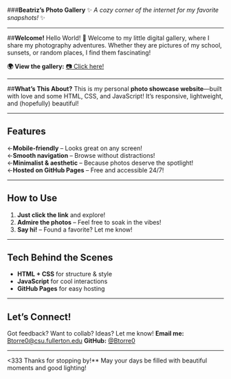 ###**Beatriz’s Photo Gallery**
✨ *A cozy corner of the internet for my favorite snapshots!* ✨  

---

##**Welcome!**
Hello World! 👋 Welcome to my little digital gallery, where I share my photography adventures. Whether they are pictures of my school, sunsets, or random places, I find them fascinating!

**🌍 View the gallery:** [📷 Click here!](https://Btorre0.github.io/photo-gal/)  

---

##**What’s This About?**
This is my personal **photo showcase website**—built with love and some HTML, CSS, and JavaScript! It’s responsive, lightweight, and (hopefully) beautiful!  

---

## **Features**
&larr;**Mobile-friendly** – Looks great on any screen!  
&larr;**Smooth navigation** – Browse without distractions!  
&larr;**Minimalist & aesthetic** – Because photos deserve the spotlight!  
&larr;**Hosted on GitHub Pages** – Free and accessible 24/7!  

---

## **How to Use**
1. **Just click the link** and explore!
2. **Admire the photos** – Feel free to soak in the vibes!
3. **Say hi!** – Found a favorite? Let me know!

---

## **Tech Behind the Scenes**
- **HTML + CSS** for structure & style  
- **JavaScript** for cool interactions  
- **GitHub Pages** for easy hosting  

---

## **Let’s Connect!**
Got feedback? Want to collab? Ideas? Let me know!
**Email me:** [Btorre0@csu.fullerton.edu](mailto:Btorre0@csu.fullerton.edu)
**GitHub:** [@Btorre0](https://github.com/Btorre0)

---

<333 Thanks for stopping by!** May your days be filled with beautiful moments and good lighting!
